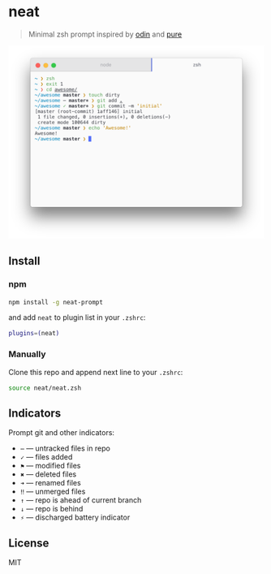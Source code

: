 # neat

> Minimal zsh prompt inspired by [odin][odin] and [pure][pure]

![](screenshot.png)

## Install

### npm

```sh
npm install -g neat-prompt
```

and add `neat` to plugin list in your `.zshrc`:

```zsh
plugins=(neat)
```

### Manually

Clone this repo and append next line to your `.zshrc`:

```zsh
source neat/neat.zsh
```

## Indicators

Prompt git and other indicators:

* `⋯` — untracked files in repo
* `✓` — files added
* `⚑` — modified files
* `✖` — deleted files
* `➜` — renamed files
* `‼` — unmerged files
* `↑` — repo is ahead of current branch
* `↓` — repo is behind
* `⚡` — discharged battery indicator

## License

MIT

[odin]: https://github.com/tylerreckart/Odin
[pure]: https://github.com/sindresorhus/pure
